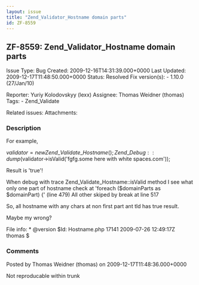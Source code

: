 ```yaml
---
layout: issue
title: "Zend_Validator_Hostname domain parts"
id: ZF-8559
---
```


ZF-8559: Zend\_Validator\_Hostname domain parts
-----------------------------------------------

 Issue Type: Bug Created: 2009-12-16T14:31:39.000+0000 Last Updated: 2009-12-17T11:48:50.000+0000 Status: Resolved Fix version(s): - 1.10.0 (27/Jan/10)
 
 Reporter:  Yuriy Kolodovskyy (lexx)  Assignee:  Thomas Weidner (thomas)  Tags: - Zend\_Validate
 
 Related issues: 
 Attachments: 
### Description

For example,

$validator = new Zend\_Validate\_Hostname(); Zend\_Debug::dump($validator->isValid('fgfg.some here with white spaces.com'));

Result is 'true'!

When debug with trace Zend\_Validate\_Hostname::isValid method I see what only one part of hostname check at 'foreach ($domainParts as $domainPart) {' (line 479) All other skiped by break at line 517

So, all hostname with any chars at non first part ant tld has true result.

Maybe my wrong?

File info: \* @version $Id: Hostname.php 17141 2009-07-26 12:49:17Z thomas $

 

 

### Comments

Posted by Thomas Weidner (thomas) on 2009-12-17T11:48:36.000+0000

Not reproducable within trunk

 

 